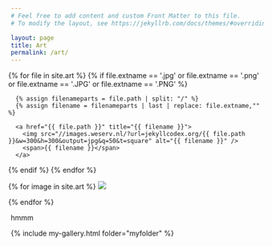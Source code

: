 ```yaml
---
# Feel free to add content and custom Front Matter to this file.
# To modify the layout, see https://jekyllrb.com/docs/themes/#overriding-theme-defaults

layout: page
title: Art
permalink: /art/
---
```

<style>
  .image-gallery {overflow: auto; margin-left: -1%!important;}
  .image-gallery a {float: left; display: block; margin: 0 0 1% 1%; width: 19%; text-align: center; text-decoration: none!important;}
  .image-gallery a span {display: block; text-overflow: ellipsis; overflow: hidden; white-space: nowrap; padding: 3px 0;}
  .image-gallery a img {width: 100%; display: block;}
</style>

<div class="image-gallery">
{% for file in site.art %}
    {% if file.extname == '.jpg' or 
      file.extname == '.png' or 
      file.extname == '.JPG' or 
      file.extname == '.PNG' %}

      {% assign filenameparts = file.path | split: "/" %}
      {% assign filename = filenameparts | last | replace: file.extname,"" %}

      <a href="{{ file.path }}" title="{{ filename }}">
        <img src="//images.weserv.nl/?url=jekyllcodex.org/{{ file.path }}&w=300&h=300&output=jpg&q=50&t=square" alt="{{ filename }}" />
        <span>{{ filename }}</span>
      </a>
  {% endif %}
{% endfor %}
</div>

<div class="image-gallery">
  {% for image in site.art %}
	 <img src="{{ site.url }}{{ image.image_path  }}"/>
	<p></p> 
  {% endfor %}
</div>

<p>hmmm</p>

{% include my-gallery.html folder="myfolder" %}
